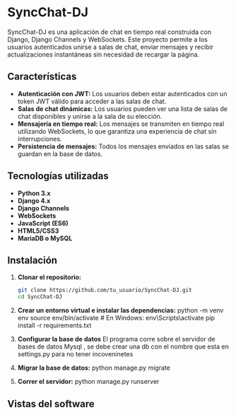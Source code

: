 # SyncChat-DJ

SyncChat-DJ es una aplicación de chat en tiempo real construida con Django, Django Channels y WebSockets. Este proyecto permite a los usuarios autenticados unirse a salas de chat, enviar mensajes y recibir actualizaciones instantáneas sin necesidad de recargar la página.

## Características

- **Autenticación con JWT:** Los usuarios deben estar autenticados con un token JWT válido para acceder a las salas de chat.
- **Salas de chat dinámicas:** Los usuarios pueden ver una lista de salas de chat disponibles y unirse a la sala de su elección.
- **Mensajería en tiempo real:** Los mensajes se transmiten en tiempo real utilizando WebSockets, lo que garantiza una experiencia de chat sin interrupciones.
- **Persistencia de mensajes:** Todos los mensajes enviados en las salas se guardan en la base de datos.

## Tecnologías utilizadas

- **Python 3.x**
- **Django 4.x**
- **Django Channels**
- **WebSockets**
- **JavaScript (ES6)**
- **HTML5/CSS3**
- **MariaDB o MySQL**

## Instalación

1. **Clonar el repositorio:**

   ```bash
   git clone https://github.com/tu_usuario/SyncChat-DJ.git
   cd SyncChat-DJ
2. **Crear un entorno virtual e instalar las dependencias:**
   python -m venv env
   source env/bin/activate  # En Windows: env\Scripts\activate
   pip install -r requirements.txt
   
3. **Configurar la base de datos**
  El programa corre sobre el servidor de bases de datos Mysql , se debe crear una db con el nombre que esta en settings.py para no tener incoveninetes

4. **Migrar la base de datos:**
  python manage.py migrate

5. **Correr el servidor:**
  python manage.py runserver

## Vistas del software
   
  
   
